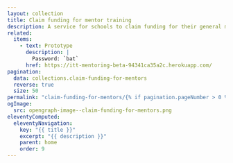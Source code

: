 ```yaml
---
layout: collection
title: Claim funding for mentor training
description: A service for schools to claim funding for their general mentors’ training
related:
  items:
    - text: Prototype
      description: |
        Password: `bat`
      href: https://itt-mentoring-beta-94341ca35a2c.herokuapp.com/
pagination:
  data: collections.claim-funding-for-mentors
  reverse: true
  size: 50
permalink: "claim-funding-for-mentors/{% if pagination.pageNumber > 0 %}page/{{ pagination.pageNumber + 1 }}{% endif %}/"
ogImage:
  src: opengraph-image--claim-funding-for-mentors.png
eleventyComputed:
  eleventyNavigation:
    key: "{{ title }}"
    excerpt: "{{ description }}"
    parent: home
    order: 9
---
```

